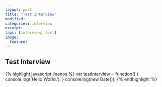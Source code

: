 ```yaml
---
layout: post
title: "Test Interview"
modified:
categories: interview
excerpt:
tags: [interview, test]
image:
  feature:
---
```


## Test Interview

{% highlight javascript linenos %}
var testInterview = function() {
	console.log('Hello World.');
}
console.log(new Date());
{% endhighlight %}
